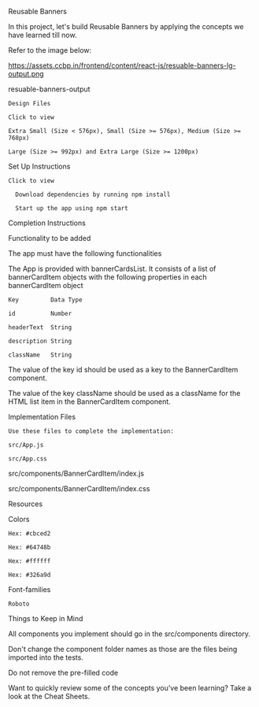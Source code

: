 Reusable Banners

In this project, let's build Reusable Banners by applying the concepts we have learned till now.

Refer to the image below:

https://assets.ccbp.in/frontend/content/react-js/resuable-banners-lg-output.png

resuable-banners-output

    Design Files

    Click to view

    Extra Small (Size < 576px), Small (Size >= 576px), Medium (Size >= 768px)

    Large (Size >= 992px) and Extra Large (Size >= 1200px)

Set Up Instructions

    Click to view

      Download dependencies by running npm install

      Start up the app using npm start

Completion Instructions

 Functionality to be added

The app must have the following functionalities

The App is provided with bannerCardsList. It consists of a list of bannerCardItem objects with the following properties in each bannerCardItem object

    Key	        Data Type

    id	        Number

    headerText	String

    description	String

    className	String

  The value of the key id should be used as a key to the BannerCardItem component.

  The value of the key className should be used as a className for the HTML list item in the BannerCardItem component.

Implementation Files

    Use these files to complete the implementation:

    src/App.js

    src/App.css

  src/components/BannerCardItem/index.js

  src/components/BannerCardItem/index.css
  
Resources

  Colors

    Hex: #cbced2

    Hex: #64748b

    Hex: #ffffff

    Hex: #326a9d

  Font-families

    Roboto

Things to Keep in Mind

All components you implement should go in the src/components directory.

Don't change the component folder names as those are the files being imported into the tests.

Do not remove the pre-filled code

Want to quickly review some of the concepts you’ve been learning? Take a look at the Cheat Sheets.
